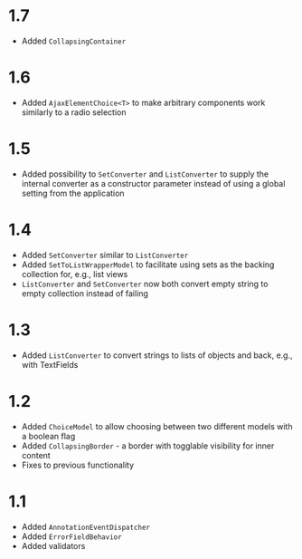 # 1.7
- Added `CollapsingContainer`

# 1.6
- Added `AjaxElementChoice<T>` to make arbitrary components work similarly to a radio selection

# 1.5
- Added possibility to `SetConverter` and `ListConverter` to supply the internal converter as a constructor parameter instead of using a global setting from the application

# 1.4
- Added `SetConverter` similar to `ListConverter`
- Added `SetToListWrapperModel` to facilitate using sets as the backing collection for, e.g., list views 
- `ListConverter` and `SetConverter` now both convert empty string to empty collection instead of failing

# 1.3
- Added `ListConverter` to convert strings to lists of objects and back, e.g., with TextFields

# 1.2
- Added `ChoiceModel` to allow choosing between two different models with a boolean flag
- Added `CollapsingBorder` - a border with togglable visibility for inner content
- Fixes to previous functionality

# 1.1
- Added `AnnotationEventDispatcher`
- Added `ErrorFieldBehavior`
- Added validators
